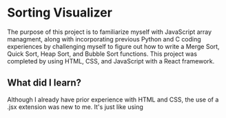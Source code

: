 # Sorting Visualizer

The purpose of this project is to familiarize myself with JavaScript array managment, along with incorporating previous Python and C coding experiences by challenging myself to figure out how to write a Merge Sort, Quick Sort, Heap Sort, and Bubble Sort functions. This project was completed by using HTML, CSS, and JavaScript with a React framework.

## What did I learn?

Although I already have prior experience with HTML and CSS, the use of a .jsx extension was new to me. It's just like using <script> in an HTML file, but vice versa in this case. This project has mostly helped me better understand array manipulation in JavaScript, just like Python, C, and C++.

## Access

I have published this site to github pages, the link is provided here:
https://fawazm30.github.io/SortingVisualizer/
